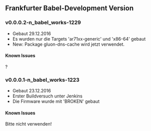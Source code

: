 ## Frankfurter Babel-Development Version 

### v0.0.0.2-n_babel_works-1229
- Gebaut 29.12.2016
- Es wurden nur die Targets 'ar71xx-generic' und 'x86-64' gebaut 
- New: Package gluon-dns-cache wird jetzt verwendet.


#### Known Issues
?

### v0.0.0.1-n_babel_works-1223
- Gebaut 23.12.2016
- Erster Buildversuch unter Jenkins
- Die Firmware wurde mit 'BROKEN' gebaut

#### Known Issues
Bitte nicht verwenden!